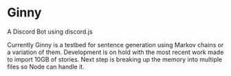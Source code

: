 # Ginny

A Discord Bot using discord.js

Currently Ginny is a testbed for sentence generation using Markov chains or a variation of them.
Development is on hold with the most recent work made to import 10GB of stories. Next step is breaking up the memory into multiple files so Node can handle it.
